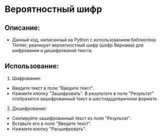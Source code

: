 # Вероятностный шифр
## Описание:
- Данный код, написанный на Python с использованием библиотеки Tkinter, реализует вероятностный шифр (шифр Вернама) для шифрования и дешифрования текста.
## Использование:
1) Шифрование:
- Введите текст в поле "Введите текст".
- Нажмите кнопку "Зашифровать". В результате в поле "Результат" отобразится зашифрованный текст в шестнадцатеричном формате.
2) Дешифрование:
- Скопируйте зашифрованный текст из поля "Результат".
- Вставьте его  в поле "Введите текст".
- Нажмите кнопку "Расшифровать".
